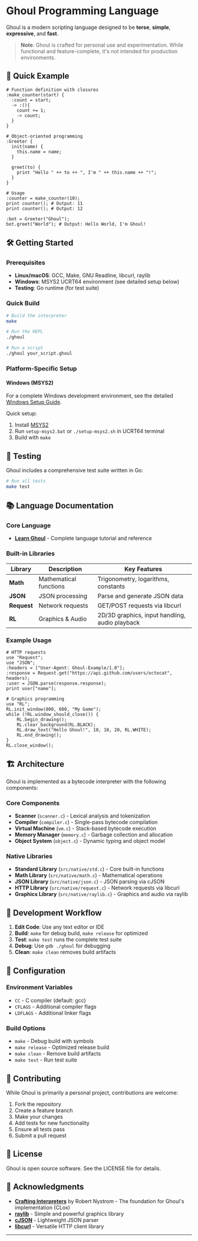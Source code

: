# Ghoul Programming Language

Ghoul is a modern scripting language designed to be **terse**, **simple**, **expressive**, and **fast**.

> **Note**: Ghoul is crafted for personal use and experimentation. While functional and feature-complete, it's not intended for production environments.


## 🚀 Quick Example

```ghoul
# Function definition with closures
:make_counter(start) {
  :count = start;
  -> :(){
    count += 1;
    -> count;
  }
}

# Object-oriented programming
:Greeter {
  init(name) {
    this.name = name;
  }

  greet(to) {
    print "Hello " ++ to ++ ", I'm " ++ this.name ++ "!";
  }
}

# Usage
:counter = make_counter(10);
print counter(); # Output: 11
print counter(); # Output: 12

:bot = Greeter("Ghoul");
bot.greet("World"); # Output: Hello World, I'm Ghoul!
```

## 🛠️ Getting Started

### Prerequisites

- **Linux/macOS**: GCC, Make, GNU Readline, libcurl, raylib
- **Windows**: MSYS2 UCRT64 environment (see detailed setup below)
- **Testing**: Go runtime (for test suite)

### Quick Build

```bash
# Build the interpreter
make

# Run the REPL
./ghoul

# Run a script
./ghoul your_script.ghoul
```

### Platform-Specific Setup

#### Windows (MSYS2)
For a complete Windows development environment, see the detailed [Windows Setup Guide](SETUP_WINDOWS.md).

Quick setup:
1. Install [MSYS2](https://www.msys2.org/)
2. Run `setup-msys2.bat` or `./setup-msys2.sh` in UCRT64 terminal
3. Build with `make`

## 🧪 Testing

Ghoul includes a comprehensive test suite written in Go:

```bash
# Run all tests
make test

```

## 📚 Language Documentation

### Core Language
- **[Learn Ghoul](docs/learn.md)** - Complete language tutorial and reference

### Built-in Libraries

| Library | Description | Key Features |
|---------|-------------|--------------|
| **Math** | Mathematical functions | Trigonometry, logarithms, constants |
| **JSON** | JSON processing | Parse and generate JSON data |
| **Request** | Network requests | GET/POST requests via libcurl |
| **RL** | Graphics & Audio | 2D/3D graphics, input handling, audio playback |

### Example Usage

```ghoul
# HTTP requests
use "Request";
use "JSON";
:headers = ["User-Agent: Ghoul-Example/1.0"];
:response = Request.get("https://api.github.com/users/octocat", headers);
:user = JSON.parse(response.response);
print user["name"];

# Graphics programming
use "RL";
RL.init_window(800, 600, "My Game");
while (!RL.window_should_close()) {
    RL.begin_drawing();
    RL.clear_background(RL.BLACK);
    RL.draw_text("Hello Ghoul!", 10, 10, 20, RL.WHITE);
    RL.end_drawing();
}
RL.close_window();
```

## 🏗️ Architecture

Ghoul is implemented as a bytecode interpreter with the following components:

### Core Components
- **Scanner** (`scanner.c`) - Lexical analysis and tokenization
- **Compiler** (`compiler.c`) - Single-pass bytecode compilation
- **Virtual Machine** (`vm.c`) - Stack-based bytecode execution
- **Memory Manager** (`memory.c`) - Garbage collection and allocation
- **Object System** (`object.c`) - Dynamic typing and object model

### Native Libraries
- **Standard Library** (`src/native/std.c`) - Core built-in functions
- **Math Library** (`src/native/math.c`) - Mathematical operations
- **JSON Library** (`src/native/json.c`) - JSON parsing via cJSON
- **HTTP Library** (`src/native/request.c`) - Network requests via libcurl
- **Graphics Library** (`src/native/raylib.c`) - Graphics and audio via raylib

## 🎯 Development Workflow

1. **Edit Code**: Use any text editor or IDE
2. **Build**: `make` for debug build, `make release` for optimized
3. **Test**: `make test` runs the complete test suite
4. **Debug**: Use `gdb ./ghoul` for debugging
5. **Clean**: `make clean` removes build artifacts

## 🔧 Configuration

### Environment Variables
- `CC` - C compiler (default: gcc)
- `CFLAGS` - Additional compiler flags
- `LDFLAGS` - Additional linker flags

### Build Options
- `make` - Debug build with symbols
- `make release` - Optimized release build
- `make clean` - Remove build artifacts
- `make test` - Run test suite

## 🤝 Contributing

While Ghoul is primarily a personal project, contributions are welcome:

1. Fork the repository
2. Create a feature branch
3. Make your changes
4. Add tests for new functionality
5. Ensure all tests pass
6. Submit a pull request

## 📄 License

Ghoul is open source software. See the LICENSE file for details.

## 🙏 Acknowledgments

- **[Crafting Interpreters](https://craftinginterpreters.com/)** by Robert Nystrom - The foundation for Ghoul's implementation (CLox)
- **[raylib](https://www.raylib.com/)** - Simple and powerful graphics library
- **[cJSON](https://github.com/DaveGamble/cJSON)** - Lightweight JSON parser
- **[libcurl](https://curl.se/libcurl/)** - Versatile HTTP client library

---

